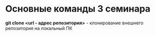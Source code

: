 # Основные команды 3 семинара 

**git clone <url - адрес репозитория>** - клонирование внешнего репозитория на локальный ПК